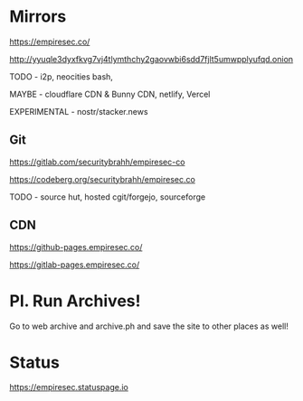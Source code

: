 # Mirrors

https://empiresec.co/

http://yyuqle3dyxfkvg7vj4tlymthchy2gaovwbi6sdd7fjlt5umwpplyufqd.onion

TODO - i2p, neocities bash, 

MAYBE - cloudflare CDN & Bunny CDN, netlify, Vercel

EXPERIMENTAL - nostr/stacker.news

## Git

https://gitlab.com/securitybrahh/empiresec-co

https://codeberg.org/securitybrahh/empiresec.co

TODO - source hut, hosted cgit/forgejo, sourceforge

## CDN

https://github-pages.empiresec.co/

https://gitlab-pages.empiresec.co/

# Pl. Run Archives!

Go to web archive and archive.ph and save the site to other places as well!

# Status

https://empiresec.statuspage.io
